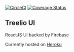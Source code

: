 [![CircleCI](https://circleci.com/gh/treelio/ui.svg?style=svg)](https://circleci.com/gh/treelio/ui)
[![Coverage Status](https://coveralls.io/repos/github/treelio/ui/badge.svg?branch=master)](https://coveralls.io/github/treelio/ui?branch=master)

## Treelio UI

ReactJS UI backed by Firebase

Currently hosted on [Heroku](https://treelio-ui.herokuapp.com/)
